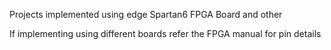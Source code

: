 Projects implemented using edge Spartan6 FPGA Board and other

If implementing using different boards refer the FPGA manual for pin details
